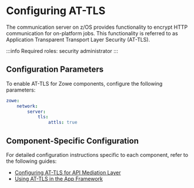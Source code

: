 # Configuring AT-TLS

The communication server on z/OS provides functionality to encrypt HTTP communication for on-platform jobs. This functionality is referred to as Application Transparent Transport Layer Security (AT-TLS).

:::info Required roles: security administrator
:::

## Configuration Parameters

To enable AT-TLS for Zowe components, configure the following parameters:
```yaml
zowe:
    network:
        server:
            tls:
                attls: true
```

## Component-Specific Configuration

For detailed configuration instructions specific to each component, refer to the following guides:
- [Configuring AT-TLS for API Mediation Layer](../user-guide/api-mediation/configuration-at-tls.md)
- [Using AT-TLS in the App Framework](../user-guide/mvd-configuration#using-at-tls-in-the-app-framework)